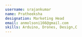 ```yaml
---
username: srajankumar
name: Pratheeksha
designation: Marketing Head
email: anmolsoni166@gmail.com
skills: Arduino, Drones, Design,C
---
```


